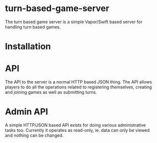 # turn-based-game-server
The turn based game server is a simple Vapor/Swift based server for handling turn based games.

# Installation


# API

The API to the server is a normal HTTP based JSON thing. The API allows players to do all the operations
related to registering themselves, creating and joining games as well as submitting turns.

# Admin API

A simple HTTP/JSON based API exists for doing various administrative tasks too. Currently it operates as read-only, ie.
data can only be viewed and nothing can be changed.

